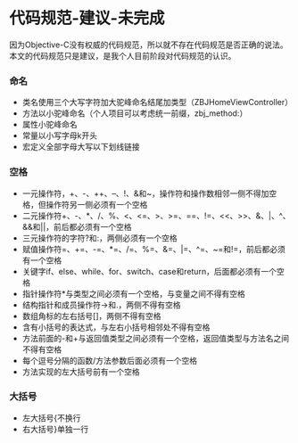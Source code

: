 #  代码规范-建议-未完成

因为Objective-C没有权威的代码规范，所以就不存在代码规范是否正确的说法。本文的代码规范只是建议，是我个人目前阶段对代码规范的认识。

### 命名
* 类名使用三个大写字符加大驼峰命名结尾加类型（ZBJHomeViewController）
* 方法以小驼峰命名（个人项目可以考虑统一前缀，zbj_method:）
* 属性小驼峰命名
* 常量以小写字母k开头
* 宏定义全部字母大写以下划线链接

### 空格
* 一元操作符，+、-、++、–、!、&和~，操作符和操作数相邻一侧不得加空格，但操作符另一侧必须有一个空格
* 二元操作符+、-、*、/、%、<、<=、>、>=、==、!=、<<、>>、&、|、^、&&和||，前后都必须有一个空格
* 三元操作符的字符?和:，两侧必须有一个空格
* 赋值操作符=、+=、-=、*=、/=、%=、&=、|=、^=、~=和!=，前后都必须有一个空格
* 关键字if、else、while、for、switch、case和return，后面都必须有一个空格
* 指针操作符*与类型之间必须有一个空格，与变量之间不得有空格
* 结构指针和成员操作符->和.，两侧不得有空格
* 数组角标的左右括号[]，两侧不得有空格
* 含有小括号的表达式，与左右小括号相邻处不得有空格
* 方法前面的-和+与返回值类型之间必须有一个空格，返回值类型与方法名之间不得有空格
* 每个逗号分隔的函数/方法参数后面必须有一个空格
* 方法实现的左大括号前有一个空格

### 大括号
* 左大括号{不换行
* 右大括号}单独一行

